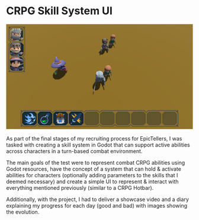 # CRPG Skill System UI

![front page image](https://github.com/Lladruc37/CRPG-Skill-System-UI/blob/main/crpg.jpg)

As part of the final stages of my recruiting process for EpicTellers, I was tasked with creating a skill system in Godot that can support active abilities across characters in a turn-based combat environment.

The main goals of the test were to represent combat CRPG abilities using Godot resources, have the concept of a system that can hold & activate abilities for characters (optionally adding parameters to the skills that I deemed necessary) and create a simple UI to represent & interact with everything mentioned previously (similar to a CRPG Hotbar).

Additionally, with the project, I had to deliver a showcase video and a diary explaining my progress for each day (good and bad) with images showing the evolution.
